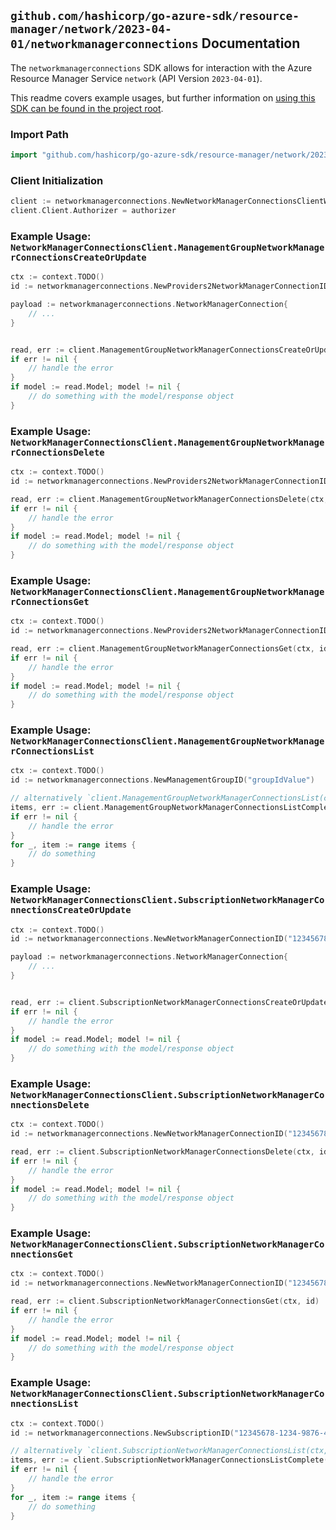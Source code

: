
## `github.com/hashicorp/go-azure-sdk/resource-manager/network/2023-04-01/networkmanagerconnections` Documentation

The `networkmanagerconnections` SDK allows for interaction with the Azure Resource Manager Service `network` (API Version `2023-04-01`).

This readme covers example usages, but further information on [using this SDK can be found in the project root](https://github.com/hashicorp/go-azure-sdk/tree/main/docs).

### Import Path

```go
import "github.com/hashicorp/go-azure-sdk/resource-manager/network/2023-04-01/networkmanagerconnections"
```


### Client Initialization

```go
client := networkmanagerconnections.NewNetworkManagerConnectionsClientWithBaseURI("https://management.azure.com")
client.Client.Authorizer = authorizer
```


### Example Usage: `NetworkManagerConnectionsClient.ManagementGroupNetworkManagerConnectionsCreateOrUpdate`

```go
ctx := context.TODO()
id := networkmanagerconnections.NewProviders2NetworkManagerConnectionID("managementGroupIdValue", "networkManagerConnectionValue")

payload := networkmanagerconnections.NetworkManagerConnection{
	// ...
}


read, err := client.ManagementGroupNetworkManagerConnectionsCreateOrUpdate(ctx, id, payload)
if err != nil {
	// handle the error
}
if model := read.Model; model != nil {
	// do something with the model/response object
}
```


### Example Usage: `NetworkManagerConnectionsClient.ManagementGroupNetworkManagerConnectionsDelete`

```go
ctx := context.TODO()
id := networkmanagerconnections.NewProviders2NetworkManagerConnectionID("managementGroupIdValue", "networkManagerConnectionValue")

read, err := client.ManagementGroupNetworkManagerConnectionsDelete(ctx, id)
if err != nil {
	// handle the error
}
if model := read.Model; model != nil {
	// do something with the model/response object
}
```


### Example Usage: `NetworkManagerConnectionsClient.ManagementGroupNetworkManagerConnectionsGet`

```go
ctx := context.TODO()
id := networkmanagerconnections.NewProviders2NetworkManagerConnectionID("managementGroupIdValue", "networkManagerConnectionValue")

read, err := client.ManagementGroupNetworkManagerConnectionsGet(ctx, id)
if err != nil {
	// handle the error
}
if model := read.Model; model != nil {
	// do something with the model/response object
}
```


### Example Usage: `NetworkManagerConnectionsClient.ManagementGroupNetworkManagerConnectionsList`

```go
ctx := context.TODO()
id := networkmanagerconnections.NewManagementGroupID("groupIdValue")

// alternatively `client.ManagementGroupNetworkManagerConnectionsList(ctx, id, networkmanagerconnections.DefaultManagementGroupNetworkManagerConnectionsListOperationOptions())` can be used to do batched pagination
items, err := client.ManagementGroupNetworkManagerConnectionsListComplete(ctx, id, networkmanagerconnections.DefaultManagementGroupNetworkManagerConnectionsListOperationOptions())
if err != nil {
	// handle the error
}
for _, item := range items {
	// do something
}
```


### Example Usage: `NetworkManagerConnectionsClient.SubscriptionNetworkManagerConnectionsCreateOrUpdate`

```go
ctx := context.TODO()
id := networkmanagerconnections.NewNetworkManagerConnectionID("12345678-1234-9876-4563-123456789012", "networkManagerConnectionValue")

payload := networkmanagerconnections.NetworkManagerConnection{
	// ...
}


read, err := client.SubscriptionNetworkManagerConnectionsCreateOrUpdate(ctx, id, payload)
if err != nil {
	// handle the error
}
if model := read.Model; model != nil {
	// do something with the model/response object
}
```


### Example Usage: `NetworkManagerConnectionsClient.SubscriptionNetworkManagerConnectionsDelete`

```go
ctx := context.TODO()
id := networkmanagerconnections.NewNetworkManagerConnectionID("12345678-1234-9876-4563-123456789012", "networkManagerConnectionValue")

read, err := client.SubscriptionNetworkManagerConnectionsDelete(ctx, id)
if err != nil {
	// handle the error
}
if model := read.Model; model != nil {
	// do something with the model/response object
}
```


### Example Usage: `NetworkManagerConnectionsClient.SubscriptionNetworkManagerConnectionsGet`

```go
ctx := context.TODO()
id := networkmanagerconnections.NewNetworkManagerConnectionID("12345678-1234-9876-4563-123456789012", "networkManagerConnectionValue")

read, err := client.SubscriptionNetworkManagerConnectionsGet(ctx, id)
if err != nil {
	// handle the error
}
if model := read.Model; model != nil {
	// do something with the model/response object
}
```


### Example Usage: `NetworkManagerConnectionsClient.SubscriptionNetworkManagerConnectionsList`

```go
ctx := context.TODO()
id := networkmanagerconnections.NewSubscriptionID("12345678-1234-9876-4563-123456789012")

// alternatively `client.SubscriptionNetworkManagerConnectionsList(ctx, id, networkmanagerconnections.DefaultSubscriptionNetworkManagerConnectionsListOperationOptions())` can be used to do batched pagination
items, err := client.SubscriptionNetworkManagerConnectionsListComplete(ctx, id, networkmanagerconnections.DefaultSubscriptionNetworkManagerConnectionsListOperationOptions())
if err != nil {
	// handle the error
}
for _, item := range items {
	// do something
}
```
